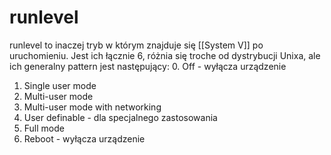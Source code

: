 # runlevel
runlevel to inaczej tryb w którym znajduje się [[System V]] po uruchomieniu. Jest ich łącznie 6, różnia się troche od dystrybucji Unixa, ale ich generalny pattern jest następujący:
0. Off - wyłącza urządzenie
1. Single user mode
2. Multi-user mode
3. Multi-user mode with networking
4. User definable - dla specjalnego zastosowania
5. Full mode
6. Reboot - wyłącza urządzenie



